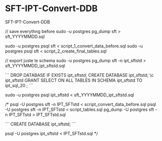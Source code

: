 # SFT-IPT-Convert-DDB
SFT-IPT-Convert-DDB

// save everythng before
sudo -u postgres pg_dump sft > sft_YYYYMMDD.sql 

sudo -u postgres psql sft < script_1_convert_data_before.sql 
sudo -u postgres psql sft < script_2_create_final_tables.sql 

// export juste le schema
sudo -u postgres pg_dump sft -n ipt_sftstd > sft_YYYYMMDD_ipt_sftstd.sql 

´´´
DROP DATABASE IF EXISTS ipt_sftstd;
CREATE DATABASE ipt_sftstd;
\c ipt_sftstd
GRANT SELECT ON ALL TABLES IN SCHEMA ipt_sftstd TO ipt_sql_20 ;
´´´

sudo -u postgres psql ipt_sftstd < sft_YYYYMMDD_ipt_sftstd.sql



/*
psql -U postgres sft -n IPT_SFTstd < script_convert_data_before.sql
psql -U postgres sft -n IPT_SFTstd < script_tables.sql
pg_dump -U postgres sft -n IPT_SFTstd > IPT_SFTstd.sql

´´´
CREATE DATABASE ipt_sftstd;
´´´

psql -U postgres ipt_sftstd < IPT_SFTstd.sql
*/
